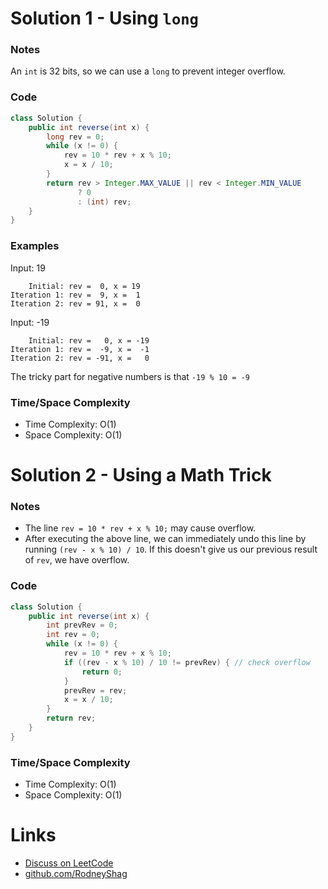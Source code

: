 # Solution 1 - Using `long`

### Notes

An `int` is 32 bits, so we can use a `long` to prevent integer overflow.

### Code

```java
class Solution {
    public int reverse(int x) {
        long rev = 0;
        while (x != 0) {
            rev = 10 * rev + x % 10;
            x = x / 10;
        }
        return rev > Integer.MAX_VALUE || rev < Integer.MIN_VALUE
               ? 0
               : (int) rev;
    }
}
```

### Examples

Input: 19

```
    Initial: rev =  0, x = 19
Iteration 1: rev =  9, x =  1
Iteration 2: rev = 91, x =  0
```

Input: -19

```
    Initial: rev =   0, x = -19
Iteration 1: rev =  -9, x =  -1
Iteration 2: rev = -91, x =   0
```

The tricky part for negative numbers is that `-19 % 10 = -9`

### Time/Space Complexity

-  Time Complexity: O(1)
- Space Complexity: O(1)


# Solution 2 - Using a Math Trick

### Notes

- The line `rev = 10 * rev + x % 10;` may cause overflow.
- After executing the above line, we can immediately undo this line by running `(rev - x % 10) / 10`. If this doesn't give us our previous result of `rev`, we have overflow.

### Code

```java
class Solution {
    public int reverse(int x) {
        int prevRev = 0;
        int rev = 0;
        while (x != 0) {
            rev = 10 * rev + x % 10;
            if ((rev - x % 10) / 10 != prevRev) { // check overflow
                return 0;
            }
            prevRev = rev;
            x = x / 10;
        }
        return rev;
    }
}
```

### Time/Space Complexity

-  Time Complexity: O(1)
- Space Complexity: O(1)


# Links

- [Discuss on LeetCode](https://leetcode.com/problems/reverse-integer/discuss/452086)
- [github.com/RodneyShag](https://github.com/RodneyShag)
